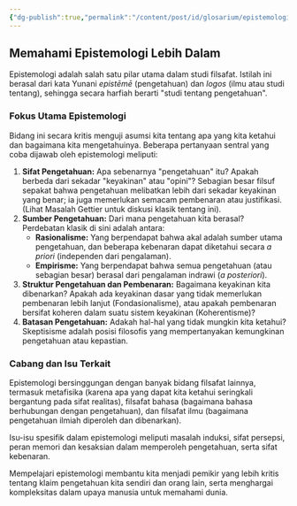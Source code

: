```yaml
---
{"dg-publish":true,"permalink":"/content/post/id/glosarium/epistemologi/","title":"Epistemologi"}
---
```



## Memahami Epistemologi Lebih Dalam

Epistemologi adalah salah satu pilar utama dalam studi filsafat. Istilah ini berasal dari kata Yunani *epistēmē* (pengetahuan) dan *logos* (ilmu atau studi tentang), sehingga secara harfiah berarti "studi tentang pengetahuan".

### Fokus Utama Epistemologi

Bidang ini secara kritis menguji asumsi kita tentang apa yang kita ketahui dan bagaimana kita mengetahuinya. Beberapa pertanyaan sentral yang coba dijawab oleh epistemologi meliputi:

1.  **Sifat Pengetahuan:** Apa sebenarnya "pengetahuan" itu? Apakah berbeda dari sekadar "keyakinan" atau "opini"? Sebagian besar filsuf sepakat bahwa pengetahuan melibatkan lebih dari sekadar keyakinan yang benar; ia juga memerlukan semacam pembenaran atau justifikasi. (Lihat Masalah Gettier untuk diskusi klasik tentang ini).
2.  **Sumber Pengetahuan:** Dari mana pengetahuan kita berasal? Perdebatan klasik di sini adalah antara:
    * **Rasionalisme:** Yang berpendapat bahwa akal adalah sumber utama pengetahuan, dan beberapa kebenaran dapat diketahui secara *a priori* (independen dari pengalaman).
    * **Empirisme:** Yang berpendapat bahwa semua pengetahuan (atau sebagian besar) berasal dari pengalaman indrawi (*a posteriori*).
3.  **Struktur Pengetahuan dan Pembenaran:** Bagaimana keyakinan kita dibenarkan? Apakah ada keyakinan dasar yang tidak memerlukan pembenaran lebih lanjut (Fondasionalisme), atau apakah pembenaran bersifat koheren dalam suatu sistem keyakinan (Koherentisme)?
4.  **Batasan Pengetahuan:** Adakah hal-hal yang tidak mungkin kita ketahui? Skeptisisme adalah posisi filosofis yang mempertanyakan kemungkinan pengetahuan atau kepastian.

### Cabang dan Isu Terkait

Epistemologi bersinggungan dengan banyak bidang filsafat lainnya, termasuk metafisika (karena apa yang dapat kita ketahui seringkali bergantung pada sifat realitas), filsafat bahasa (bagaimana bahasa berhubungan dengan pengetahuan), dan filsafat ilmu (bagaimana pengetahuan ilmiah diperoleh dan dibenarkan).

Isu-isu spesifik dalam epistemologi meliputi masalah induksi, sifat persepsi, peran memori dan kesaksian dalam memperoleh pengetahuan, serta sifat kebenaran.

Mempelajari epistemologi membantu kita menjadi pemikir yang lebih kritis tentang klaim pengetahuan kita sendiri dan orang lain, serta menghargai kompleksitas dalam upaya manusia untuk memahami dunia.